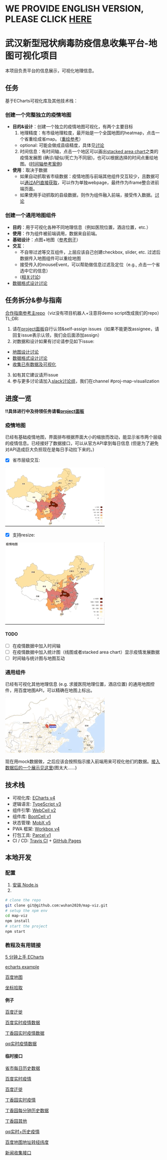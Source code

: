 # WE PROVIDE ENGLISH VERSION, PLEASE CLICK [HERE](https://github.com/wuhan2020/map-viz/blob/master/README_EN.md)

# 武汉新型冠状病毒防疫信息收集平台-地图可视化项目

本项目负责平台的信息展示，可视化地理信息。

## 任务

基于ECharts可视化库及其他技术栈：

### 创建一个完整独立的疫情地图
- **目的&设计**：创建一个独立的疫情地图可视化，有两个主要目标
  1. 地理精度：有市级地理粒度，最开始是一个全国地图的heatmap，点击一个省重绘成省map。（[重绘参考](https://gallery.echartsjs.com/editor.html?c=xm3iS_cb0g)）
    - optional: 可能会做成县级精度，具体见[讨论](https://github.com/wuhan2020/map-viz/issues/52)
  2. 时间信息：有时间轴，点击一个地区可以画出[stacked area chart](https://echarts.apache.org/examples/en/editor.html?c=area-stack)之类的疫情发展图 (确诊/疑似/死亡为不同层)，也可以根据选择的时间点重绘地图。([时间轴参考案例](https://echarts.apache.org/examples/en/editor.html?c=mix-timeline-finance))
- **使用**：取决于数据
  - 如果自动抓取省市级数据：疫情地图与前端其他组件交互较少，且数据可以[通过API直接获取](http://lab.isaaclin.cn/nCoV/api/area?latest=0)，可以作为单独webpage，最终作为iframe整合进前端页面。
  - 如果使用手动抓取的县级数据，则作为组件融入前端，接受传入数据。[讨论](https://github.com/wuhan2020/map-viz/issues/52)

### 创建一个通用地图组件
- **目的**：用于可视化各种不同地理信息（例如医院位置，酒店位置，etc.）
- **使用**：作为组件被前端调用，数据来自前端。
- **基础设计**：点图+地图（[参考例子](https://www.echartsjs.com/examples/zh/editor.html?c=effectScatter-bmap)）
- **交互**：
  - 不自带过滤等交互组件，上层应该自己创建checkbox, slider, etc. 过滤后数据传入地图组件可以重绘地图
  - 接受传入的mouseEvent，可以帮助做信息过滤及定位（e.g., 点击一个省选中它的信息）
  - ([相关讨论](https://github.com/wuhan2020/map-viz/issues/2#issuecomment-578626578))
- [数据格式设计讨论](https://github.com/wuhan2020/map-viz/issues/3)

## 任务拆分&参与指南
[合作指南参考主repo](https://github.com/wuhan2020/wuhan2020/blob/master/CONTRIBUTING.md)（viz没有项目机器人+注意将demo script改成我们的repo）
TL;DR:
1. 请在[project面板](https://github.com/wuhan2020/map-viz/projects/1)自行认领&self-assign issues（如果不能更改assignee，请回复issue表示认领，我们会后面添加assign）
2. 对数据和设计如果有讨论请参见如下issue:
  - [地图设计讨论](https://github.com/wuhan2020/map-viz/issues/2)
  - [数据格式设计讨论](https://github.com/wuhan2020/map-viz/issues/3)
  - [收集已有数据及可视化](https://github.com/wuhan2020/map-viz/issues/7)
3. 如有其它建议请开issue
4. 参与更多讨论请加入[slack讨论组](https://join.slack.com/t/wuhan2020/shared_invite/enQtOTI2NTU1NzU3MTM2LWQ1YjIzMDllYjYzYTE1OTNhMWU4OTZkOGYzOGJhOWM2MzdlMjgwMmZiOWEzYTQwNmJkZDI4OWRmM2Q2ZDM1MTc)，我们在channel #proj-map-visualization


## 进度一览

**!!具体进行中及待领任务请看[project面板](https://github.com/wuhan2020/map-viz/projects/1)**

### 疫情地图 
已经有基础疫情地图，界面排布根据界面大小的缩放而改动，能显示省市两个层级的疫情信息。已经接好了数据接口，可以从官方API拿到每日信息 (但是为了避免对API造成巨大负担现在是每日手动拉下来的。)
- [x] 省市层级交互:

![img2](./screenshots/virus-map-demo.gif)
- [x] 支持resize:

![img1](./screenshots/virus-map-resize.gif)

#### TODO
- [ ] 在疫情数据中加入时间轴
- [ ] 在疫情数据中加入统计图（线图或者stacked area chart）显示疫情发展数据
- [ ] 时间轴与统计图与地图互动

### 通用组件
已经有可视化其他地理信息 (e.g. 求援医院地理位置，酒店位置) 的通用地图控件，用百度地图API，可以精确在地图上标出。

![img3](./screenshots/info-map-demo.gif)

现在用mock数据做，之后应该会按照指示接入前端用来可视化他们的数据。[接入数据后的一个展示见这里](https://github.com/wuhan2020/map-viz/blob/master/screenshots/ifno-map-demo-realdata.png)(图太大……)

## 技术栈

-   可视化库: [ECharts v4][13]
-   逻辑语言: [TypeScript v3][5]
-   组件引擎: [WebCell v2][6]
-   组件库: [BootCell v1][7]
-   状态管理: [MobX v5][8]
-   PWA 框架: [Workbox v4][9]
-   打包工具: [Parcel v1][10]
-   CI / CD: [Travis CI][11] + [GitHub Pages][12]

## 本地开发

### 配置
1. [安装 Node.js](https://nodejs.org/en/download/package-manager/)
2. 
```sh
# clone the repo
git clone git@github.com:wuhan2020/map-viz.git
# setup the npm env
cd map-viz
npm install
# start the project
npm start
```

### 教程及有用链接

[5 分钟上手 ECharts](https://www.echartsjs.com/zh/tutorial.html#5%20%E5%88%86%E9%92%9F%E4%B8%8A%E6%89%8B%20ECharts)

[echarts example](https://gallery.echartsjs.com/explore.html#sort=rank~timeframe=all~author=all)

[百度地图](http://lbsyun.baidu.com/jsdemo.htm#canvaslayer)

[坐标拾取](http://api.map.baidu.com/lbsapi/getpoint/index.html)



#### 例子

[百度迁徙](https://qianxi.baidu.com/?from=shoubai#city=420100)

[百度实时疫情数据](https://voice.baidu.com/act/newpneumonia/newpneumonia)

[丁香园实时疫情数据](https://3g.dxy.cn/newh5/view/pneumonia)

[qq实时疫情数据](https://news.qq.com/zt2020/page/feiyan.htm)



#### 临时接口

[省市每日历史数据](http://ncov.nosensor.com:8080/api/)

[百度实时疫情](https://service-nxxl1y2s-1252957949.gz.apigw.tencentcs.com/release/newpneumonia)

[百度迁徙](https://huiyan.baidu.com/migration/cityrank.jsonp?dt=city&id=420100&type=move_out&date=20200128&callback=jsonp_1580257678289_5758459) 

[丁香园实时疫情](https://service-0gg71fu4-1252957949.gz.apigw.tencentcs.com/release/dingxiangyuan)

[丁香园每分钟历史数据](http://lab.isaaclin.cn/nCoV/api/area?latest=0)

[丁香园其他](http://lab.isaaclin.cn/nCoV/)

[qq实时+历史疫情](https://service-n9zsbooc-1252957949.gz.apigw.tencentcs.com/release/qq )

[百度地图地址转经纬度](https://service-qf7o2c4u-1252957949.gz.apigw.tencentcs.com/release/bmap?address=华中科技大学)

[新闻收集接口](http://ncov.news.dragon-yuan.me/api/news?search=&page=)

[1]: https://developers.google.cn/web/progressive-web-apps
[2]: https://david-dm.org/wuhan2020/wuhan2020.github.io
[3]: https://travis-ci.com/wuhan2020/wuhan2020.github.io
[4]: https://www.w3.org/
[5]: https://typescriptlang.org
[6]: https://web-cell.dev/
[7]: https://web-cell.dev/BootCell/
[8]: https://mobx.js.org
[9]: https://developers.google.com/web/tools/workbox
[10]: https://parceljs.org
[11]: https://travis-ci.com/
[12]: https://pages.github.com/
[13]: https://www.echartsjs.com/
